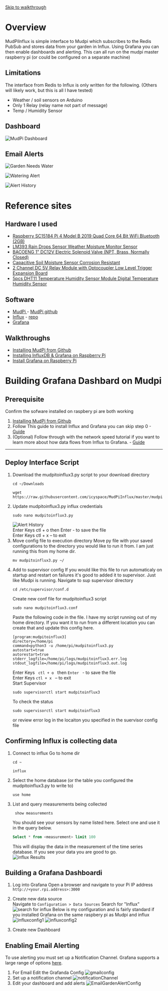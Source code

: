 [Skip to walkthrough](https://github.com/icyspace/MudPiInflux#building-grafana-dashbard-on-mudpi)

# Overview
MudPiInflux is simple interface to Mudpi which subscribes to the Redis PubSub and stores data from your garden in Influx.  Using Grafana you can then enable dashboards and alerting.  This can all run on the mudpi master raspberry pi (or could be configured on a separate machine)

## Limitations 
The interface from Redis to Influx is only written for the following.  (Others will likely work, but this is all I have tested)
* Weather / soil sensors on Arduino 
* Only 1 Relay (relay name not part of message)
* Temp / Humidity Sensor 

## Dashboard
![MudPi Dashboard](https://raw.githubusercontent.com/icyspace/MudPiInflux/master/img/MudpiGrafanaDashboard.png)

## Email Alerts
![Garden Needs Water](https://raw.githubusercontent.com/icyspace/MudPiInflux/master/img/Garden%20Needs%20Water%20Alert.png)

![Watering Alert](https://raw.githubusercontent.com/icyspace/MudPiInflux/master/img/Automated%20Watering%20Alert.png)

![Alert History](https://raw.githubusercontent.com/icyspace/MudPiInflux/master/img/Alert%20Activation%20History.png)

# Reference sites
## Hardware I used
* [Raspberry SC15184 Pi 4 Model B 2019 Quad Core 64 Bit WiFi Bluetooth (2GB)](http://amzn.com/B07TD42S27)
* [LM393 Rain Drops Sensor Weather Moisture Monitor Sensor](http://amzn.com/B01DK29K28)
* [BACOENG 1" DC12V Electric Solenoid Valve (NPT, Brass, Normally Closed)](http://amzn.com/B010LT2D3Q)
* [Capacitive Soil Moisture Sensor Corrosion Resistant](http://amzn.com/B07SYBSHGX)
* [2 Channel DC 5V Relay Module with Optocoupler Low Level Trigger Expansion Board](http://amzn.com/B00E0NTPP4)
* [5pcs DHT11 Temperature Humidity Sensor Module Digital Temperature Humidity Sensor](http://amzn.com/B01DKC2GQ0)

## Software 
* [MudPi ](https://mudpi.app/) - [MudPi github](https://github.com/mudpi)
* [Influx](https://www.influxdata.com/) - [repo](https://repos.influxdata.com/debian/)
* [Grafana](https://grafana.com/) 

## Walkthroughs 
* [Installing MudPi from Github](https://mudpi.app/guides/6)
* [Installing InfluxDB & Grafana on Raspberry Pi](https://simonhearne.com/2020/pi-influx-grafana/)
* [Install Grafana on Raspberry Pi](https://grafana.com/tutorials/install-grafana-on-raspberry-pi/#1)

# Building Grafana Dashbard on Mudpi
## Prerequisite 
Confirm the sofware installed on raspbery pi are both working  
1. [Installing MudPi from Github](https://mudpi.app/guides/6)
1. Follow This guide to install Influx and Grafana you can skip step 0 - [Guide](https://simonhearne.com/2020/pi-influx-grafana/)
1. (Optional) Follow through with the network speed tutorial if you want to learn more about how data flows from Influx to Grafana. - [Guide](https://simonhearne.com/2020/pi-speedtest-influx)

***

## Deploy Interface Script
1. Download the mudpitoinflux3.py script to your download directory <br/>
    ```shell
    cd ~/Downloads 
    ```
    ```shell
    wget https://raw.githubusercontent.com/icyspace/MudPiInflux/master/mudpitoinflux3.py
    ```
1. Update mudpitoinflux3.py influx credentials <br/>
    ```shell
    sudo nano mudpitoinflux3.py
    ```
    ![Alert History](https://raw.githubusercontent.com/icyspace/MudPiInflux/master/img/mudpiinfluxscriptupdate.png) <br/>
    Enter Keys ctl + o  then Enter - to save the file  <br/>
    Enter Keys ctl + x – to exit 
1. Move config file to execution directory
    Move py file with your saved configurations to the directory you would like to run it from.  I am just running this from my home dir. 
    ```shell
    mv mudpitoinflux3.py ~/
    ```
1. Add to supervisor config
    If you would like this file to run automaticaly on startup and restart on failures it's good to added it to supervisor.  Just like Mudpi is running. 
    Navigate to sup supervisor directory <br/>
    ```shell
    cd /etc/supervisor/conf.d
    ```
    Create new conf file for mudpitoinflux3 script <br/>
    ```shell
    sudo nano mudpitoinflux3.conf 
    ```
    Paste the following code in the file.  I have my script running out of my home directory.  If you want it to run from a different location you can create that and update this config here. <br/>
    ```
    [program:mudpitoinflux3]
    directory=/home/pi
    command=python3 -u /home/pi/mudpitoinflux3.py
    autostart=true
    autorestart=true
    stderr_logfile=/home/pi/logs/mudpitoinflux3.err.log
    stdout_logfile=/home/pi/logs/mudpitoinflux3.out.log 
    ``` 
    Enter Keys <code> ctl + o </code>  then <code>Enter </code> - to save the file  <br/>
    Enter Keys <code>ctl + x </code> – to exit <br/> 
    Start Supervisor 
    ```shell
    sudo supervisorctl start mudpitoinflux3
    ```
    To check the status
    ```shell
    sudo supervisorctl start mudpitoinflux3
    ```
    or review error log in the locaiton you specified in the suervisor config file
## Confirming Influx is collecting data 
1. Connect to influx
    Go to home dir
    ```shell 
    cd ~ 
    ```
    ```shell 
    influx 
    ```
1. Select the home database (or the table you configured the mudpitoinflux3.py to write to)
    ```shell 
    use home 
    ```
1. List and query measurements being collected   
   ```shell 
    show measurements 
    ```
    You should see your sensors by name listed here.  Select one and use it in the query below. 
    ```sql 
    Select * from <measurement> limit 100 
    ```
    This will display the data in the measurement of the time series database. If you see your data you are good to go.  
    ![influx Results](https://raw.githubusercontent.com/icyspace/MudPiInflux/master/img/influxquery.png)

## Building a Grafana Dashboardi
1. Log into Grafana 
    Open a browser and navigate to your Pi IP address ``` http://<your.rpi.address>:3000 ```
1. Create new data source <br/> 
    Navigate to ``` Configuration > Data Sources ```
    Search for "Influx"
    ![search for influx](https://raw.githubusercontent.com/icyspace/MudPiInflux/master/img/SelectInfluxDataSource.png)
    Below is my configuration and is fairly standard if you installed Grafana on the same raspbery pi as Mudpi and influx 
    ![influxconfig1](https://raw.githubusercontent.com/icyspace/MudPiInflux/master/img/InfluxConfiguration1.png) 
    ![influxconfig2](https://raw.githubusercontent.com/icyspace/MudPiInflux/master/img/InfluxConfiguration2.png)

1. Create new Dashboard 

## Enabling Email Alerting 
To use alerting you must set up a Notification Channel.  Grafana supports a large range of options [here](https://grafana.com/docs/grafana/latest/alerting/notifications/). 
1. For Email Edit the Grafanda Config 
    ![gmailconfig](https://raw.githubusercontent.com/icyspace/MudPiInflux/master/img/gmailconfig.png)
1. Set up a notification channel 
    ![notificationChannel](https://raw.githubusercontent.com/icyspace/MudPiInflux/master/img/notificationChannel.png)    
1. Edit your dashboard and add alerts
    ![EmailGardenAlertConfig](https://raw.githubusercontent.com/icyspace/MudPiInflux/master/img/EmailGardenAlertConfig.png)
